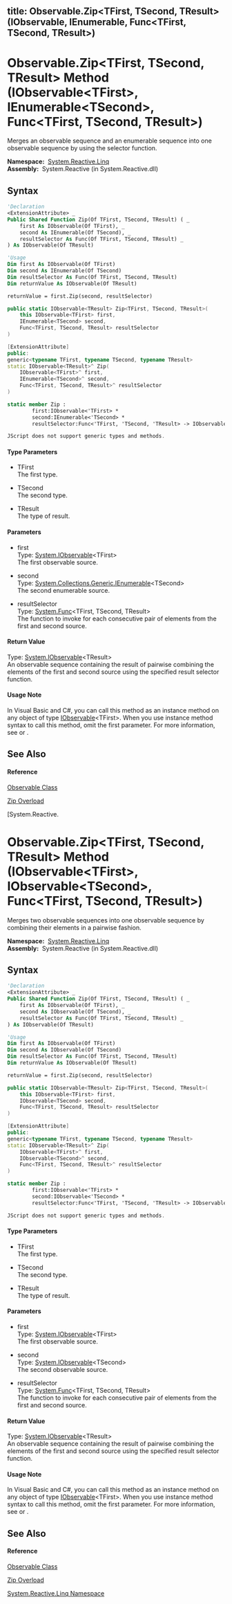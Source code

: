 title: Observable.Zip<TFirst, TSecond, TResult>(IObservable<TFirst>, IEnumerable<TSecond>, Func<TFirst, TSecond, TResult>)
---
# Observable.Zip\<TFirst, TSecond, TResult\> Method (IObservable\<TFirst\>, IEnumerable\<TSecond\>, Func\<TFirst, TSecond, TResult\>)

Merges an observable sequence and an enumerable sequence into one observable sequence by using the selector function.

**Namespace:**  [System.Reactive.Linq](System.Reactive.Linq/System.Reactive.Linq)  
**Assembly:**  System.Reactive (in System.Reactive.dll)

## Syntax

```vb
'Declaration
<ExtensionAttribute> _
Public Shared Function Zip(Of TFirst, TSecond, TResult) ( _
    first As IObservable(Of TFirst), _
    second As IEnumerable(Of TSecond), _
    resultSelector As Func(Of TFirst, TSecond, TResult) _
) As IObservable(Of TResult)
```

```vb
'Usage
Dim first As IObservable(Of TFirst)
Dim second As IEnumerable(Of TSecond)
Dim resultSelector As Func(Of TFirst, TSecond, TResult)
Dim returnValue As IObservable(Of TResult)

returnValue = first.Zip(second, resultSelector)
```

```csharp
public static IObservable<TResult> Zip<TFirst, TSecond, TResult>(
    this IObservable<TFirst> first,
    IEnumerable<TSecond> second,
    Func<TFirst, TSecond, TResult> resultSelector
)
```

```c++
[ExtensionAttribute]
public:
generic<typename TFirst, typename TSecond, typename TResult>
static IObservable<TResult>^ Zip(
    IObservable<TFirst>^ first, 
    IEnumerable<TSecond>^ second, 
    Func<TFirst, TSecond, TResult>^ resultSelector
)
```

```fsharp
static member Zip : 
        first:IObservable<'TFirst> * 
        second:IEnumerable<'TSecond> * 
        resultSelector:Func<'TFirst, 'TSecond, 'TResult> -> IObservable<'TResult> 
```

```javascript
JScript does not support generic types and methods.
```

#### Type Parameters

- TFirst  
  The first type.

- TSecond  
  The second type.

- TResult  
  The type of result.

#### Parameters

- first  
  Type: [System.IObservable](https://msdn.microsoft.com/en-us/library/Dd990377)\<TFirst\>  
  The first observable source.

- second  
  Type: [System.Collections.Generic.IEnumerable](https://msdn.microsoft.com/en-us/library/9eekhta0)\<TSecond\>  
  The second enumerable source.

- resultSelector  
  Type: [System.Func](https://msdn.microsoft.com/en-us/library/Bb534647)\<TFirst, TSecond, TResult\>  
  The function to invoke for each consecutive pair of elements from the first and second source.

#### Return Value

Type: [System.IObservable](https://msdn.microsoft.com/en-us/library/Dd990377)\<TResult\>  
An observable sequence containing the result of pairwise combining the elements of the first and second source using the specified result selector function.

#### Usage Note

In Visual Basic and C\#, you can call this method as an instance method on any object of type [IObservable](https://msdn.microsoft.com/en-us/library/Dd990377)\<TFirst\>. When you use instance method syntax to call this method, omit the first parameter. For more information, see [](https://msdn.microsoft.com/en-us/library/Bb384936) or [](https://msdn.microsoft.com/en-us/library/Bb383977).

## See Also

#### Reference

[Observable Class](Observable/Observable)

[Zip Overload](Zip/Observable.Zip)

[System.Reactive.
# Observable.Zip\<TFirst, TSecond, TResult\> Method (IObservable\<TFirst\>, IObservable\<TSecond\>, Func\<TFirst, TSecond, TResult\>)

Merges two observable sequences into one observable sequence by combining their elements in a pairwise fashion.

**Namespace:**  [System.Reactive.Linq](System.Reactive.Linq/System.Reactive.Linq)  
**Assembly:**  System.Reactive (in System.Reactive.dll)

## Syntax

```vb
'Declaration
<ExtensionAttribute> _
Public Shared Function Zip(Of TFirst, TSecond, TResult) ( _
    first As IObservable(Of TFirst), _
    second As IObservable(Of TSecond), _
    resultSelector As Func(Of TFirst, TSecond, TResult) _
) As IObservable(Of TResult)
```

```vb
'Usage
Dim first As IObservable(Of TFirst)
Dim second As IObservable(Of TSecond)
Dim resultSelector As Func(Of TFirst, TSecond, TResult)
Dim returnValue As IObservable(Of TResult)

returnValue = first.Zip(second, resultSelector)
```

```csharp
public static IObservable<TResult> Zip<TFirst, TSecond, TResult>(
    this IObservable<TFirst> first,
    IObservable<TSecond> second,
    Func<TFirst, TSecond, TResult> resultSelector
)
```

```c++
[ExtensionAttribute]
public:
generic<typename TFirst, typename TSecond, typename TResult>
static IObservable<TResult>^ Zip(
    IObservable<TFirst>^ first, 
    IObservable<TSecond>^ second, 
    Func<TFirst, TSecond, TResult>^ resultSelector
)
```

```fsharp
static member Zip : 
        first:IObservable<'TFirst> * 
        second:IObservable<'TSecond> * 
        resultSelector:Func<'TFirst, 'TSecond, 'TResult> -> IObservable<'TResult> 
```

```javascript
JScript does not support generic types and methods.
```

#### Type Parameters

- TFirst  
  The first type.

- TSecond  
  The second type.

- TResult  
  The type of result.

#### Parameters

- first  
  Type: [System.IObservable](https://msdn.microsoft.com/en-us/library/Dd990377)\<TFirst\>  
  The first observable source.

- second  
  Type: [System.IObservable](https://msdn.microsoft.com/en-us/library/Dd990377)\<TSecond\>  
  The second observable source.

- resultSelector  
  Type: [System.Func](https://msdn.microsoft.com/en-us/library/Bb534647)\<TFirst, TSecond, TResult\>  
  The function to invoke for each consecutive pair of elements from the first and second source.

#### Return Value

Type: [System.IObservable](https://msdn.microsoft.com/en-us/library/Dd990377)\<TResult\>  
An observable sequence containing the result of pairwise combining the elements of the first and second source using the specified result selector function.

#### Usage Note

In Visual Basic and C\#, you can call this method as an instance method on any object of type [IObservable](https://msdn.microsoft.com/en-us/library/Dd990377)\<TFirst\>. When you use instance method syntax to call this method, omit the first parameter. For more information, see [](https://msdn.microsoft.com/en-us/library/Bb384936) or [](https://msdn.microsoft.com/en-us/library/Bb383977).

## See Also

#### Reference

[Observable Class](Observable/Observable)

[Zip Overload](Zip/Observable.Zip)

[System.Reactive.Linq Namespace](System.Reactive.Linq/System.Reactive.Linq)
